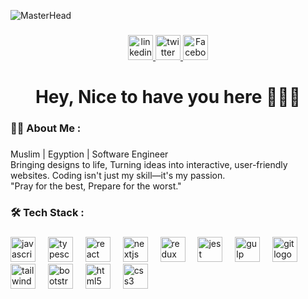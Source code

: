 ![MasterHead](https://moewalls.com/wp-content/uploads/2023/11/lonely-homer-starry-night-sky-pixel-thumb.jpg)

###

<div align="center">
  <a href="https://www.linkedin.com/in/salah-shaalaan/" target="_blank">
    <img src="https://pngimg.com/uploads/linkedIn/linkedIn_PNG7.png" height="40" width="40" alt="linkedin logo"  />
  </a>
  <a href="https://x.com/salah_shaalaan" target="_blank">
  <img src="https://pngimg.com/uploads/twitter/twitter_PNG27.png" height="40" width="40" alt="twitter logo"  />
  </a>
  <a href="https://x.com/salah_shaalaan" target="_blank">
  <img src="https://pngimg.com/uploads/facebook_logos/facebook_logos_PNG19761.png" height="40" width="40" alt="Facebook logo"  />
  </a>
</div>

###

<h1 align="center">Hey, Nice to have you here 🙋🏻‍♂️</h1>

###

<h3 align="left">👩‍💻  About Me :</h3>

###

<p align="left">Muslim | Egyption | Software Engineer <br> Bringing designs to life, Turning ideas into interactive, user-friendly websites. Coding isn't just my skill—it's my passion. <br> "Pray for the best, Prepare for the worst."</p>

###

<h3 align="left">🛠 Tech Stack :</h3>

###

<div align="left">
  <img src="https://cdn.jsdelivr.net/gh/devicons/devicon/icons/javascript/javascript-original.svg" height="40" alt="javascript logo"  />
  <img width="12" />
  <img src="https://cdn.jsdelivr.net/gh/devicons/devicon/icons/typescript/typescript-original.svg" height="40" alt="typescript logo"  />
  <img width="12" />
  <img src="https://cdn.jsdelivr.net/gh/devicons/devicon/icons/react/react-original.svg" height="40" alt="react logo"  />
  <img width="12" />
  <img src="https://cdn.jsdelivr.net/gh/devicons/devicon/icons/nextjs/nextjs-original.svg" height="40" alt="nextjs logo"  />
  <img width="12" />
  <img src="https://cdn.jsdelivr.net/gh/devicons/devicon/icons/redux/redux-original.svg" height="40" alt="redux logo"  />
  <img width="12" />
  <img src="https://cdn.jsdelivr.net/gh/devicons/devicon/icons/jest/jest-plain.svg" height="40" alt="jest logo"  />
  <img width="12" />
  <img src="https://cdn.jsdelivr.net/gh/devicons/devicon/icons/gulp/gulp-plain.svg" height="40" alt="gulp logo"  />
  <img width="12" />
  <img src="https://cdn.jsdelivr.net/gh/devicons/devicon/icons/git/git-original.svg" height="40" alt="git logo"  />
  <img width="12" />
  <img src="https://cdn.jsdelivr.net/gh/devicons/devicon/icons/tailwindcss/tailwindcss-original-wordmark.svg" height="40" alt="tailwindcss logo"  />
  <img width="12" />
  <img src="https://cdn.jsdelivr.net/gh/devicons/devicon/icons/bootstrap/bootstrap-original.svg" height="40" alt="bootstrap logo"  />
  <img width="12" />
  <img src="https://cdn.jsdelivr.net/gh/devicons/devicon/icons/html5/html5-original.svg" height="40" alt="html5 logo"  />
  <img width="12" />
  <img src="https://cdn.jsdelivr.net/gh/devicons/devicon/icons/css3/css3-original.svg" height="40" alt="css3 logo"  />
</div>

###
